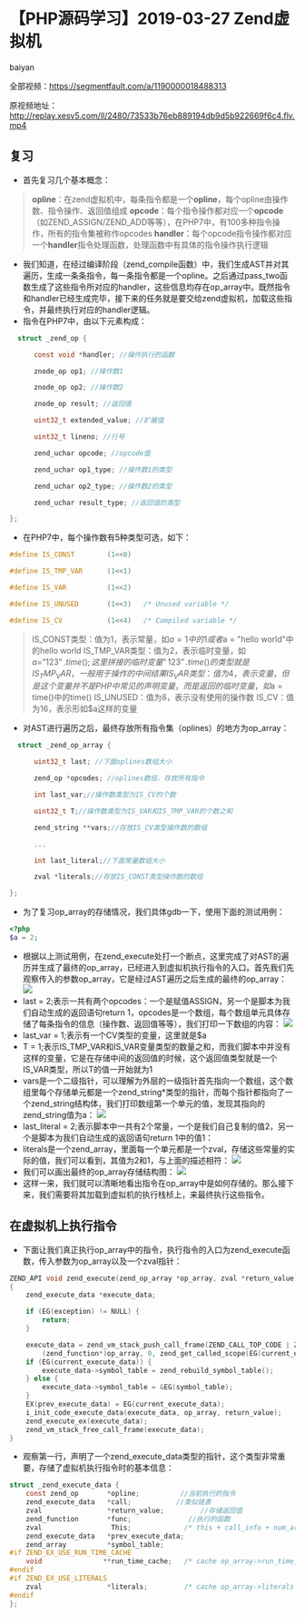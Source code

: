 # **【PHP源码学习】2019-03-27 Zend虚拟机**
baiyan

全部视频：https://segmentfault.com/a/1190000018488313

原视频地址：http://replay.xesv5.com/ll/2480/73533b76eb889194db9d5b922669f6c4.flv.mp4

## 复习
 - 首先复习几个基本概念：
 > **opline**：在zend虚拟机中，每条指令都是一个**opline**，每个opline由操作数、指令操作、返回值组成
 > **opcode**：每个指令操作都对应一个**opcode**（如ZEND_ASSIGN/ZEND_ADD等等），在PHP7中，有100多种指令操作，所有的指令集被称作opcodes
 > **handler**：每个opcode指令操作都对应一个**handler**指令处理函数，处理函数中有具体的指令操作执行逻辑
 - 我们知道，在经过编译阶段（zend_compile函数）中，我们生成AST并对其遍历，生成一条条指令，每一条指令都是一个opline。之后通过pass_two函数生成了这些指令所对应的handler，这些信息均存在op_array中。既然指令和handler已经生成完毕，接下来的任务就是要交给zend虚拟机，加载这些指令，并最终执行对应的handler逻辑。
 - 指令在PHP7中，由以下元素构成：
```c
  struct _zend_op {

      const void *handler; //操作执行的函数

      znode_op op1; //操作数1

      znode_op op2; //操作数2

      znode_op result; //返回值

      uint32_t extended_value; //扩展值

      uint32_t lineno; //行号

      zend_uchar opcode; //opcode值

      zend_uchar op1_type; //操作数1的类型

      zend_uchar op2_type; //操作数2的类型

      zend_uchar result_type; //返回值的类型

};
```
 - 在PHP7中，每个操作数有5种类型可选，如下：
```c
#define IS_CONST        (1<<0)

#define IS_TMP_VAR      (1<<1)

#define IS_VAR          (1<<2)

#define IS_UNUSED       (1<<3)   /* Unused variable */

#define IS_CV           (1<<4)   /* Compiled variable */
```
> IS_CONST类型：值为1，表示常量，如$a = 1中的1或者$a = "hello world"中的hello world
> IS_TMP_VAR类型：值为2，表示临时变量，如$a=”123”.time(); 这里拼接的临时变量”123”.time()的类型就是IS_TMP_VAR，一般用于操作的中间结果
> IS_VAR类型：值为4，表示变量，但是这个变量并不是PHP中常见的声明变量，而是返回的临时变量，如$a = time()中的time()
> IS_UNUSED：值为8，表示没有使用的操作数
> IS_CV：值为16，表示形如$a这样的变量
 - 对AST进行遍历之后，最终存放所有指令集（oplines）的地方为op_array：
```c
  struct _zend_op_array {

      uint32_t last; //下面oplines数组大小

      zend_op *opcodes; //oplines数组，存放所有指令

      int last_var;//操作数类型为IS_CV的个数

      uint32_t T;//操作数类型为IS_VAR和IS_TMP_VAR的个数之和

      zend_string **vars;//存放IS_CV类型操作数的数组

      ...

      int last_literal;//下面常量数组大小

      zval *literals;//存放IS_CONST类型操作数的数组

};
```
 - 为了复习op_array的存储情况，我们具体gdb一下，使用下面的测试用例：
```php
<?php
$a = 2;
```
 - 根据以上测试用例，在zend_execute处打一个断点，这里完成了对AST的遍历并生成了最终的op_array，已经进入到虚拟机执行指令的入口。首先我们先观察传入的参数op_array，它是经过AST遍历之后生成的最终的op_array：
![](http://baiyanzzz.oss-cn-beijing.aliyuncs.com/2019/6/4/1559610483359.png)
 - last = 2;表示一共有两个opcodes：一个是赋值ASSIGN，另一个是脚本为我们自动生成的返回语句return 1，opcodes是一个数组，每个数组单元具体存储了每条指令的信息（操作数、返回值等等），我们打印一下数组的内容：
![](http://baiyanzzz.oss-cn-beijing.aliyuncs.com/2019/6/4/1559610843967.png)
 - last_var = 1;表示有一个CV类型的变量，这里就是$a
 - T = 1;表示IS_TMP_VAR和IS_VAR变量类型的数量之和，而我们脚本中并没有这样的变量，它是在存储中间的返回值的时候，这个返回值类型就是一个IS_VAR类型，所以T的值一开始就为1
 - vars是一个二级指针，可以理解为外层的一级指针首先指向一个数组，这个数组里每个存储单元都是一个zend_string\*类型的指针，而每个指针都指向了一个zend_string结构体，我们打印数组第一个单元的值，发现其指向的zend_string值为a：
![](http://baiyanzzz.oss-cn-beijing.aliyuncs.com/2019/6/4/1559611040076.png)
 - last_literal = 2;表示脚本中一共有2个常量，一个是我们自己复制的值2，另一个是脚本为我们自动生成的返回语句return 1中的值1：
 - literals是一个zend_array，里面每一个单元都是一个zval，存储这些常量的实际的值，我们可以看到，其值为2和1，与上面的描述相符：
![](http://baiyanzzz.oss-cn-beijing.aliyuncs.com/2019/6/4/1559611299855.png)
 - 我们可以画出最终的op_array存储结构图：
![](http://baiyanzzz.oss-cn-beijing.aliyuncs.com/2019/6/4/1559612762058.png)
 - 这样一来，我们就可以清晰地看出指令在op_array中是如何存储的。那么接下来，我们需要将其加载到虚拟机的执行栈桢上，来最终执行这些指令。
## 在虚拟机上执行指令
 - 下面让我们真正执行op_array中的指令，执行指令的入口为zend_execute函数，传入参数为op_array以及一个zval指针：
```c
ZEND_API void zend_execute(zend_op_array *op_array, zval *return_value)
{
	zend_execute_data *execute_data;

	if (EG(exception) != NULL) {
		return;
	}

	execute_data = zend_vm_stack_push_call_frame(ZEND_CALL_TOP_CODE | ZEND_CALL_HAS_SYMBOL_TABLE,
		(zend_function*)op_array, 0, zend_get_called_scope(EG(current_execute_data)), zend_get_this_object(EG(current_execute_data)));
	if (EG(current_execute_data)) {
		execute_data->symbol_table = zend_rebuild_symbol_table();
	} else {
		execute_data->symbol_table = &EG(symbol_table);
	}
	EX(prev_execute_data) = EG(current_execute_data);
	i_init_code_execute_data(execute_data, op_array, return_value);
	zend_execute_ex(execute_data);
	zend_vm_stack_free_call_frame(execute_data);
}
```
 - 观察第一行，声明了一个zend_execute_data类型的指针，这个类型非常重要，存储了虚拟机执行指令时的基本信息：
```c
struct _zend_execute_data {
	const zend_op       *opline;          //当前执行的指令
	zend_execute_data   *call;           //类似链表
	zval                *return_value;         //存储返回值
	zend_function       *func;              //执行的函数
	zval                 This;             /* this + call_info + num_args    */
	zend_execute_data   *prev_execute_data;
	zend_array          *symbol_table;
#if ZEND_EX_USE_RUN_TIME_CACHE
	void               **run_time_cache;   /* cache op_array->run_time_cache */
#endif
#if ZEND_EX_USE_LITERALS
	zval                *literals;         /* cache op_array->literals       */
#endif
};
```